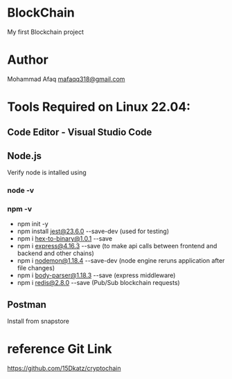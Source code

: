 # BlockChain
My first Blockchain project

# Author
Mohammad Afaq
mafaqq318@gmail.com


# Tools Required on Linux 22.04:

## Code Editor - Visual Studio Code
## Node.js
Verify node is intalled using
### node -v
### npm -v
- npm init -y 
- npm install jest@23.6.0 --save-dev (used for testing)
- npm i hex-to-binary@1.0.1 --save
- npm i express@4.16.3 --save (to make api calls between frontend and backend and other chains)
- npm i nodemon@1.18.4 --save-dev (node engine reruns application after file changes)
- npm i body-parser@1.18.3 --save (express middleware)
- npm i redis@2.8.0 --save (Pub/Sub blockchain requests)
## Postman
Install from snapstore


# reference Git Link
https://github.com/15Dkatz/cryptochain
